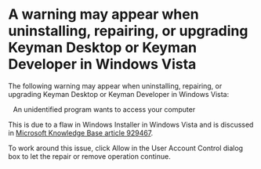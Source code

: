 # A warning may appear when uninstalling, repairing, or upgrading Keyman Desktop or Keyman Developer in Windows Vista

<p>The following warning may appear when uninstalling, repairing, or upgrading Keyman Desktop or Keyman Developer in Windows Vista:</p>

<p style='margin: 10px'>An unidentified program wants to access your computer</p>

<p>This is due to a flaw in Windows Installer in Windows Vista and is discussed in <a href='http://support.microsoft.com/Default.aspx?id=929467'>Microsoft Knowledge Base article 929467</a>.</p>

<p>To work around this issue, click Allow in the User Account Control dialog box to let the repair or remove operation continue.</p>
